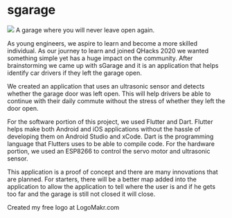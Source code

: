 # sgarage
<image src="https://i.imgur.com/wGgEUxF.png" />
A garage where you will never leave open again.

As young engineers, we aspire to learn and become a more skilled individual. As our journey to learn and joined QHacks 2020 we wanted something simple yet has a huge impact on the community. After brainstorming we came up with sGarage and it is an application that helps identify car drivers if they left the garage open.

We created an application that uses an ultrasonic sensor and detects whether the garage door was left open. This will help drivers be able to continue with their daily commute without the stress of whether they left the door open.

For the software portion of this project, we used Flutter and Dart. Flutter helps make both Android and iOS applications without the hassle of developing them on Android Studio and xCode. Dart is the programming language that Flutters uses to be able to compile code. For the hardware portion, we used an ESP8266 to control the servo motor and ultrasonic sensor.

This application is a proof of concept and there are many innovations that are planned. For starters, there will be a better map added into the application to allow the application to tell where the user is and if he gets too far and the garage is still not closed it will close.


Created my free logo at LogoMakr.com
